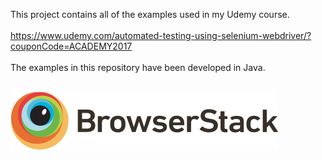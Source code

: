 This project contains all of the examples used in my Udemy course.<br/><br/>
https://www.udemy.com/automated-testing-using-selenium-webdriver/?couponCode=ACADEMY2017<br/><br/>
The examples in this repository have been developed in Java.<br/><br/>

![BrowserStack](/images/BrowserStack.png)
